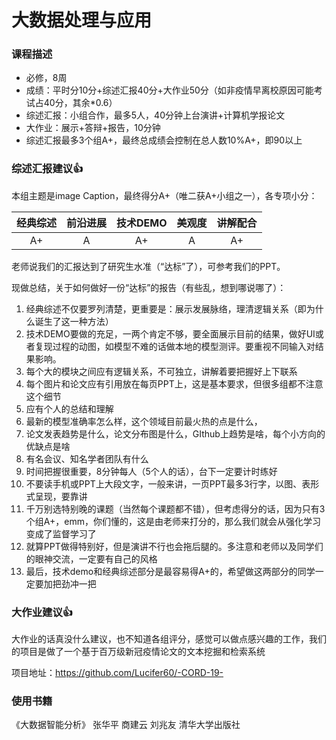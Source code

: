 # 大数据处理与应用

### 课程描述

- 必修，8周
- 成绩：平时分10分+综述汇报40分+大作业50分（如非疫情早离校原因可能考试占40分，其余*0.6）
- 综述汇报：小组合作，最多5人，40分钟上台演讲+计算机学报论文
- 大作业：展示+答辩+报告，10分钟
- 综述汇报最多3个组A+，最终总成绩会控制在总人数10%A+，即90以上

### 综述汇报建议👍

本组主题是image Caption，最终得分A+（唯二获A+小组之一），各专项小分：

| 经典综述 | 前沿进展 | 技术DEMO | 美观度 | 讲解配合 |
| :------: | :------: | :------: | :----: | :------: |
|    A+    |    A     |    A+    |   A    |    A+    |

老师说我们的汇报达到了研究生水准（“达标”了），可参考我们的PPT。

现做总结，关于如何做好一份“达标”的报告（有些乱，想到哪说哪了）：

1. 经典综述不仅要罗列清楚，更重要是：展示发展脉络，理清逻辑关系（即为什么诞生了这一种方法）
2. 技术DEMO要做的充足，一两个肯定不够，要全面展示目前的结果，做好UI或者复现过程的动图，如模型不难的话做本地的模型测评。要重视不同输入对结果影响。
3. 每个大的模块之间应有逻辑关系，不可独立，讲解着要把握好上下联系
4. 每个图片和论文应有引用放在每页PPT上，这是基本要求，但很多组都不注意这个细节
5. 应有个人的总结和理解
6. 最新的模型准确率怎么样，这个领域目前最火热的点是什么，
7. 论文发表趋势是什么，论文分布图是什么，GIthub上趋势是啥，每个小方向的优缺点是啥
8. 有名会议、知名学者团队有什么
9. 时间把握很重要，8分钟每人（5个人的话），台下一定要计时练好
10. 不要读手机或PPT上大段文字，一般来讲，一页PPT最多3行字，以图、表形式呈现，要靠讲
11. 千万别选特别晚的课题（当然每个课题都不错），但考虑得分的话，因为只有3个组A+，emm，你们懂的，这是由老师来打分的，那么我们就会从强化学习变成了监督学习了
12. 就算PPT做得特别好，但是演讲不行也会拖后腿的。多注意和老师以及同学们的眼神交流，一定要有自己的风格
13. 最后，技术demo和经典综述部分是最容易得A+的，希望做这两部分的同学一定要加把劲冲一把

### 大作业建议👍

大作业的话真没什么建议，也不知道各组评分，感觉可以做点感兴趣的工作，我们的项目是做了一个基于百万级新冠疫情论文的文本挖掘和检索系统

项目地址：https://github.com/Lucifer60/-CORD-19- 

### 使用书籍
《大数据智能分析》 张华平 商建云 刘兆友 清华大学出版社 

